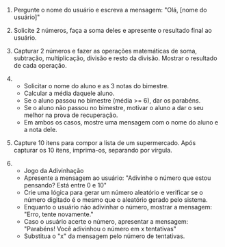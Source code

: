 01) Pergunte o nome do usuário e escreva a mensagem: 
"Olá, [nome do usuário]"

02) Solicite 2 números, faça a soma deles e apresente o resultado final ao usuário.

03) Capturar 2 números e fazer as operações matemáticas de soma, subtração, multiplicação, divisão e resto da divisão. Mostrar o resultado de cada operação.

04) - Solicitar o nome do aluno e as 3 notas do bimestre. 
    - Calcular a média daquele aluno.
    - Se o aluno passou no bimestre (média >= 6), dar os parabéns.
    - Se o aluno não passou no bimestre, motivar o aluno a dar o seu melhor na prova de recuperação.
    - Em ambos os casos, mostre uma mensagem com o nome do aluno e a nota dele.

05) Capture 10 itens para compor a lista de um supermercado. Após capturar os 10 itens, imprima-os, separando por vírgula.

06) - Jogo da Adivinhação
    - Apresente a mensagem ao usuário: "Adivinhe o número que estou pensando? Está entre 0 e 10"
    - Crie uma lógica para gerar um número aleatório e verificar se o número digitado é o mesmo que o aleatório gerado pelo sistema.
    - Enquanto o usuário não adivinhar o número, mostrar a mensagem: "Erro, tente novamente."
    - Caso o usuário acerte o número, apresentar a mensagem: "Parabéns! Você adivinhou o número em x tentativas"
    - Substitua o "x" da mensagem pelo número de tentativas.
